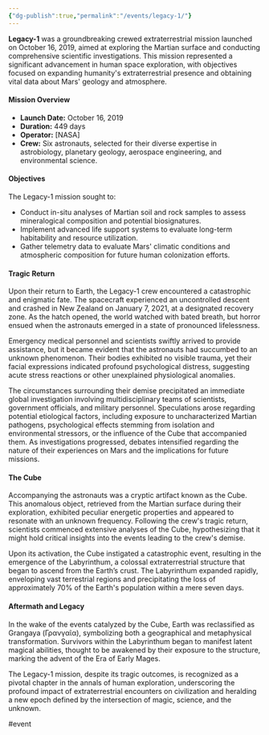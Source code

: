 ```yaml
---
{"dg-publish":true,"permalink":"/events/legacy-1/"}
---
```



**Legacy-1** was a groundbreaking crewed extraterrestrial mission launched on October 16, 2019, aimed at exploring the Martian surface and conducting comprehensive scientific investigations. This mission represented a significant advancement in human space exploration, with objectives focused on expanding humanity's extraterrestrial presence and obtaining vital data about Mars' geology and atmosphere.

#### Mission Overview

- **Launch Date:** October 16, 2019
- **Duration:** 449 days
- **Operator:** [NASA]
- **Crew:** Six astronauts, selected for their diverse expertise in astrobiology, planetary geology, aerospace engineering, and environmental science.

#### Objectives

The Legacy-1 mission sought to:

- Conduct in-situ analyses of Martian soil and rock samples to assess mineralogical composition and potential biosignatures.
- Implement advanced life support systems to evaluate long-term habitability and resource utilization.
- Gather telemetry data to evaluate Mars' climatic conditions and atmospheric composition for future human colonization efforts.

#### Tragic Return

Upon their return to Earth, the Legacy-1 crew encountered a catastrophic and enigmatic fate. The spacecraft experienced an uncontrolled descent and crashed in New Zealand on January 7, 2021, at a designated recovery zone. As the hatch opened, the world watched with bated breath, but horror ensued when the astronauts emerged in a state of pronounced lifelessness.

Emergency medical personnel and scientists swiftly arrived to provide assistance, but it became evident that the astronauts had succumbed to an unknown phenomenon. Their bodies exhibited no visible trauma, yet their facial expressions indicated profound psychological distress, suggesting acute stress reactions or other unexplained physiological anomalies.

The circumstances surrounding their demise precipitated an immediate global investigation involving multidisciplinary teams of scientists, government officials, and military personnel. Speculations arose regarding potential etiological factors, including exposure to uncharacterized Martian pathogens, psychological effects stemming from isolation and environmental stressors, or the influence of the Cube that accompanied them. As investigations progressed, debates intensified regarding the nature of their experiences on Mars and the implications for future missions.

#### The Cube

Accompanying the astronauts was a cryptic artifact known as the Cube. This anomalous object, retrieved from the Martian surface during their exploration, exhibited peculiar energetic properties and appeared to resonate with an unknown frequency. Following the crew's tragic return, scientists commenced extensive analyses of the Cube, hypothesizing that it might hold critical insights into the events leading to the crew's demise.

Upon its activation, the Cube instigated a catastrophic event, resulting in the emergence of the Labyrinthum, a colossal extraterrestrial structure that began to ascend from the Earth’s crust. The Labyrinthum expanded rapidly, enveloping vast terrestrial regions and precipitating the loss of approximately 70% of the Earth's population within a mere seven days.

#### Aftermath and Legacy

In the wake of the events catalyzed by the Cube, Earth was reclassified as Grangaya (Γρανγαῖα), symbolizing both a geographical and metaphysical transformation. Survivors within the Labyrinthum began to manifest latent magical abilities, thought to be awakened by their exposure to the structure, marking the advent of the Era of Early Mages.

The Legacy-1 mission, despite its tragic outcomes, is recognized as a pivotal chapter in the annals of human exploration, underscoring the profound impact of extraterrestrial encounters on civilization and heralding a new epoch defined by the intersection of magic, science, and the unknown.

#event